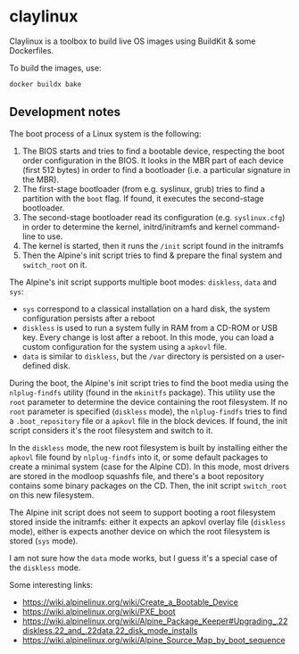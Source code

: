 # claylinux

Claylinux is a toolbox to build live OS images using BuildKit & some Dockerfiles.

To build the images, use:
```bash
docker buildx bake
```

## Development notes

The boot process of a Linux system is the following:
1. The BIOS starts and tries to find a bootable device, respecting the boot order configuration in the BIOS. It looks
in the MBR part of each device (first 512 bytes) in order to find a bootloader (i.e. a particular signature in the MBR).
2. The first-stage bootloader (from e.g. syslinux, grub) tries to find a partition with the `boot` flag. If found, it
executes the second-stage bootloader.
3. The second-stage bootloader read its configuration (e.g. `syslinux.cfg`) in order to determine the kernel,
initrd/initramfs and kernel command-line to use.
4. The kernel is started, then it runs the `/init` script found in the initramfs
5. Then the Alpine's init script tries to find & prepare the final system and `switch_root` on it.

The Alpine's init script supports multiple boot modes: `diskless`, `data` and `sys`:
- `sys` correspond to a classical installation on a hard disk, the system configuration persists after a reboot
- `diskless` is used to run a system fully in RAM from a CD-ROM or USB key. Every change is lost after a reboot. In
this mode, you can load a custom configuration for the system using a `apkovl` file.
- `data` is similar to `diskless`, but the `/var` directory is persisted on a user-defined disk.

During the boot, the Alpine's init script tries to find the boot media using the `nlplug-findfs` utility
(found in the `mkinitfs` package). This utility use the `root` parameter to determine the device containing the root
filesystem. If no `root` parameter is specified (`diskless` mode), the `nlplug-findfs` tries to find a
`.boot_repository` file or a `apkovl` file in the block devices. If found, the init script considers it's the
root filesystem and switch to it.

In the `diskless` mode, the new root filesystem is built by installing either the `apkovl` file found by
`nlplug-findfs` into it, or some default packages to create a minimal system (case for the Alpine CD). In this mode,
most drivers are stored in the modloop squashfs file, and there's a boot repository contains some binary packages on
the CD. Then, the init script `switch_root` on this new filesystem.

The Alpine init script does not seem to support booting a root filesystem stored inside the initramfs: either it
expects an apkovl overlay file (`diskless` mode), either is expects another device on which the root filesystem is
stored (`sys` mode).

I am not sure how the `data` mode works, but I guess it's a special case of the `diskless` mode.

Some interesting links:
- https://wiki.alpinelinux.org/wiki/Create_a_Bootable_Device
- https://wiki.alpinelinux.org/wiki/PXE_boot
- https://wiki.alpinelinux.org/wiki/Alpine_Package_Keeper#Upgrading_.22diskless.22_and_.22data.22_disk_mode_installs
- https://wiki.alpinelinux.org/wiki/Alpine_Source_Map_by_boot_sequence
